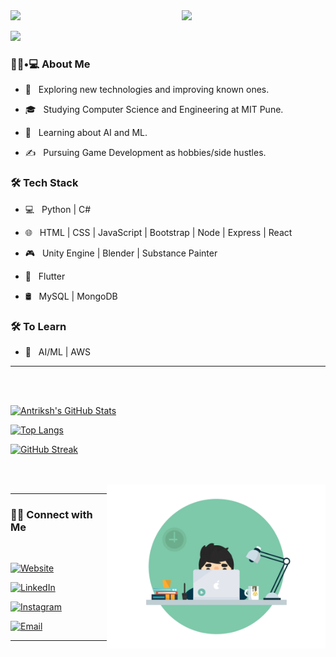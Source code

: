 <img src="https://i.imgur.com/d3eGy0w.png" />

<img align='right' src="https://www.testbytes.net/wp-content/uploads/2019/06/Untitled-27.png" width="230">

![](https://komarev.com/ghpvc/?username=antrikshmsiri&style=flat-square)

<h3> 👨🏻•💻 About Me </h3>



- 🤔 &nbsp; Exploring new technologies and improving known ones.

- 🎓 &nbsp; Studying Computer Science and Engineering at MIT Pune.

- 🌱 &nbsp; Learning about AI and ML.

- ✍️ &nbsp; Pursuing Game Development as hobbies/side hustles.



<h3>🛠 Tech Stack</h3>



- 💻 &nbsp; Python | C# 

- 🌐 &nbsp; HTML | CSS | JavaScript | Bootstrap | Node | Express | React

- 🎮 &nbsp; Unity Engine | Blender | Substance Painter

- 📱 &nbsp; Flutter

- 🛢 &nbsp; MySQL | MongoDB

<!--

- 🛢 &nbsp; MySQL | MongoDB

- 🔧 &nbsp; Git | Markdown | Selenium | Tidyverse

- 🖥 &nbsp; Illustrator| Photoshop | InDesign

-->



<h3>🛠 To Learn</h3>

- 🔧 &nbsp; AI/ML | AWS

<hr>



<br/><br/>

<span align="left">[![Antriksh's GitHub Stats](https://github-readme-stats.vercel.app/api?username=antrikshmisri&count_private=true&show_icons=true&bg_color=90DEG,485563,29323c&text_color=ffffff)](https://github.com/antrikshmisri)</span>
</br>

<span align="right">[![Top Langs](https://github-readme-stats.vercel.app/api/top-langs/?username=antrikshmisri)](https://github.com/anuraghazra/github-readme-stats)</span>
</br>

<span align="right">[![GitHub Streak](https://github-readme-streak-stats.herokuapp.com/?user=antrikshmisri)](https://github.com/antrikshmisri?tab=repositories)</span> 

<br/>

<br/>

<img src="https://github.com/nirala69/nirala69/blob/master/70804f7e25b11f29db904f2fa7b4cd9d.gif" width="350" align='right'>






<hr>



<h3> 🤝🏻 Connect with Me </h3>

<br>



<p align="center">

<a href="https://antrikshmisri.netlify.app/"><img alt="Website" src="https://img.shields.io/badge/antrikshmisri.netlify.app-black?style=flat-square&logo=google-chrome"></a>

<a href="https://www.linkedin.com/in/antriksh-misri-b631361a1/"><img alt="LinkedIn" src="https://img.shields.io/badge/LinkedIn-Antriksh%20Misri-blue?style=flat-square&logo=linkedin"></a>

<a href="https://www.instagram.com/antrikshmisri/?hl=en"><img alt="Instagram" src="https://img.shields.io/badge/Instagram-antrikshmisri-black?style=flat-square&logo=instagram"></a>

<a href="mailto:antrikshmisri@gmail.com"><img alt="Email" src="https://img.shields.io/badge/Email-antrikshmisri@gmail.com-blue?style=flat-square&logo=gmail"></a>

</p>











<hr>
